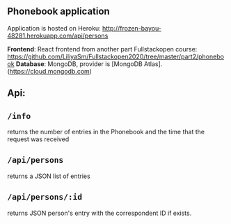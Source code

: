 ## Phonebook application

Application is hosted on Heroku:
http://frozen-bayou-48281.herokuapp.com/api/persons

**Frontend**: React frontend from another part Fullstackopen course: https://github.com/LiliyaSm/Fullstackopen2020/tree/master/part2/phonebook
**Database**: MongoDB, provider is [MongoDB Atlas].(https://cloud.mongodb.com)


## Api:

## `/info` 
returns the number of entries in the Phonebook and the time that the request was received

## `/api/persons`  
returns a JSON list of entries

## `/api/persons/:id`
returns JSON person's entry with the correspondent ID if exists.
